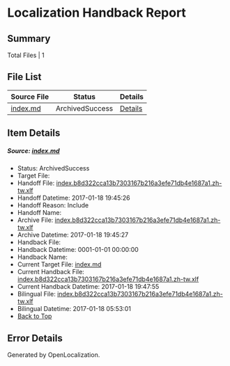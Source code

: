 # <a name='report-top'></a> Localization Handback Report

## Summary
 Total Files | 1

## File List
 Source File | Status | Details 
 ----------- | ------ | ------- 
 [index.md](https://github.com/dotnet/docs/blob/bfa92b99dc76f473f3c2dd67386df25ff60dd941/index.md) | ArchivedSuccess | [Details](#94c1f73fd460e4d8f560e0f5760348ab748844737397)

## Item Details
##### <a name='94c1f73fd460e4d8f560e0f5760348ab748844737397'></a> Source: [index.md](https://github.com/dotnet/docs/blob/bfa92b99dc76f473f3c2dd67386df25ff60dd941/index.md)
* Status: ArchivedSuccess
* Target File: 
* Handoff File: [index.b8d322cca13b7303167b216a3efe71db4e1687a1.zh-tw.xlf](https://github.com/dotnet/docs.handoff/blob/c4a489a7fc9b649457904ea447a4c4d996368b6e/ol-handoff/dotnet/docs.zh-tw/master/dotnet-core/index.b8d322cca13b7303167b216a3efe71db4e1687a1.zh-tw.xlf)
* Handoff Datetime: 2017-01-18 19:45:26
* Handoff Reason: Include
* Handoff Name: 
* Archive File: [index.b8d322cca13b7303167b216a3efe71db4e1687a1.zh-tw.xlf](https://github.com/dotnet/docs.handoff/blob/8216a3334cb30278f9811d1b6644666167870039/ol-archive/dotnet/docs.zh-tw/master/dotnet-core/index.b8d322cca13b7303167b216a3efe71db4e1687a1.zh-tw.xlf)
* Archive Datetime: 2017-01-18 19:45:27
* Handback File: 
* Handback Datetime: 0001-01-01 00:00:00
* Handback Name: 
* Current Target File: [index.md](https://github.com/dotnet/docs.zh-tw/blob/938aecff43623783e81dda41f3eab9086c5133d4/index.md)
* Current Handback File: [index.b8d322cca13b7303167b216a3efe71db4e1687a1.zh-tw.xlf](https://github.com/dotnet/docs.handback/blob/4f801722247f52911f7ca1ba30ad7bc448ed0a69/ol-handback/dotnet/docs.zh-tw/master/dotnet-core/index.b8d322cca13b7303167b216a3efe71db4e1687a1.zh-tw.xlf)
* Current Handback Datetime: 2017-01-18 19:47:55
* Bilingual File: [index.b8d322cca13b7303167b216a3efe71db4e1687a1.zh-tw.xlf](https://github.com/dotnet/docs.handback/blob/32bcef3b7a689b135e98759df8c7c3d7192a48f5/ol-handback/dotnet/docs.zh-tw/master/dotnet-core/index.b8d322cca13b7303167b216a3efe71db4e1687a1.zh-tw.xlf)
* Bilingual Datetime: 2017-01-18 05:53:01
* [Back to Top](#report-top)


## Error Details

Generated by OpenLocalization.
